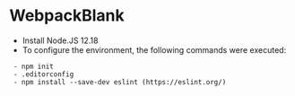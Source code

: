 # WebpackBlank

 - Install Node.JS 12.18
 - To configure the environment, the following commands were executed:

```
 - npm init
 - .editorconfig
 - npm install --save-dev eslint (https://eslint.org/)
```
